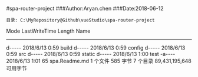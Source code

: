 #spa-router-project
###Author:Aryan.chen
###Date:2018-06-12

    目录: C:\MyRepository@Github\vueStudio\spa-router-project
Mode                LastWriteTime         Length Name
----                -------------         ------ ----
d-----        2018/6/13      0:59                build
d-----        2018/6/13      0:59                config
d-----        2018/6/13      0:59                src
d-----        2018/6/13      0:59                static
d-----        2018/6/13      1:00                test
-a----        2018/6/13      1:01             65 spa.Readme.md
               1 个文件            585 字节
               7 个目录 89,431,195,648 可用字节

